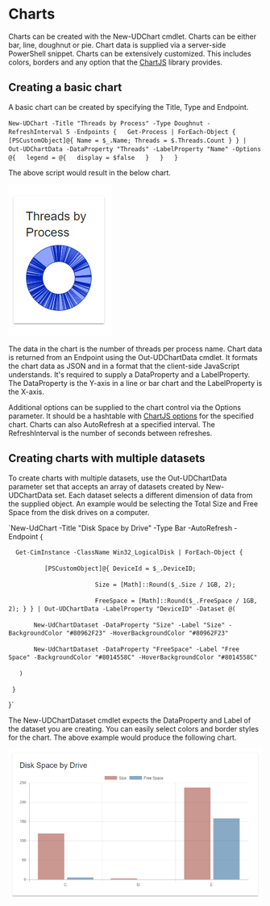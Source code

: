 # Charts

Charts can be created with the New-UDChart cmdlet. Charts can be either bar, line, doughnut or pie. Chart data is supplied via a server-side PowerShell snippet. Charts can be extensively customized. This includes colors, borders and any option that the [ChartJS](http://www.chartjs.org/) library provides.

## Creating a basic chart

A basic chart can be created by specifying the Title, Type and Endpoint. 

`New-UDChart -Title "Threads by Process" -Type Doughnut -RefreshInterval 5 -Endpoints {  
    Get-Process | ForEach-Object { [PSCustomObject]@{ Name = $_.Name; Threads = $.Threads.Count } } | Out-UDChartData -DataProperty "Threads" -LabelProperty "Name" -Options @{  
     legend = @{  
            display = $false  
     }  
}  
}`

The above script would result in the below chart.

![](/assets/threads_by_process.png)

The data in the chart is the number of threads per process name. Chart data is returned from an Endpoint using the Out-UDChartData cmdlet. It formats the chart data as JSON and in a format that the client-side JavaScript understands. It's required to supply a DataProperty and a LabelProperty. The DataProperty is the Y-axis in a line or bar chart and the LabelProperty is the X-axis.

Additional options can be supplied to the chart control via the Options parameter. It should be a hashtable with [ChartJS options](http://www.chartjs.org/docs/latest/charts/line.html#disable-animations) for the specified chart. Charts can also AutoRefresh at a specified interval. The RefreshInterval is the number of seconds between refreshes.

## Creating charts with multiple datasets

To create charts with multiple datasets, use the Out-UDChartData parameter set that accepts an array of datasets created by New-UDChartData set. Each dataset selects a different dimension of data from the supplied object. An example would be selecting the Total Size and Free Space from the disk drives on a computer. 

`New-UdChart -Title "Disk Space by Drive" -Type Bar -AutoRefresh -Endpoint {
  
      Get-CimInstance -ClassName Win32_LogicalDisk | ForEach-Object {
    
              [PSCustomObject]@{ DeviceId = $_.DeviceID;
  
                            Size = [Math]::Round($_.Size / 1GB, 2);
  
                            FreeSpace = [Math]::Round($_.FreeSpace / 1GB, 2); } } | Out-UDChartData -LabelProperty "DeviceID" -Dataset @(
  
           New-UdChartDataset -DataProperty "Size" -Label "Size" -BackgroundColor "#80962F23" -HoverBackgroundColor "#80962F23"
  
           New-UdChartDataset -DataProperty "FreeSpace" -Label "Free Space" -BackgroundColor "#8014558C" -HoverBackgroundColor "#8014558C"
  
       )
  
     }
  
}`

The New-UDChartDataset cmdlet expects the DataProperty and Label of the dataset you are creating. You can easily select colors and border styles for the chart. The above example would produce the following chart.

![](/assets/drive_space_example.png)

